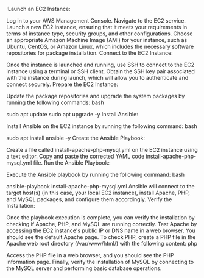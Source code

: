 :Launch an EC2 Instance:

Log in to your AWS Management Console.
Navigate to the EC2 service.
Launch a new EC2 instance, ensuring that it meets your requirements in terms of instance type, security groups, and other configurations.
Choose an appropriate Amazon Machine Image (AMI) for your instance, such as Ubuntu, CentOS, or Amazon Linux, which includes the necessary software repositories for package installation.
Connect to the EC2 Instance:

Once the instance is launched and running, use SSH to connect to the EC2 instance using a terminal or SSH client.
Obtain the SSH key pair associated with the instance during launch, which will allow you to authenticate and connect securely.
Prepare the EC2 Instance:

Update the package repositories and upgrade the system packages by running the following commands:
bash

sudo apt update
sudo apt upgrade -y
Install Ansible:

Install Ansible on the EC2 instance by running the following command:
bash

sudo apt install ansible -y
Create the Ansible Playbook:

Create a file called install-apache-php-mysql.yml on the EC2 instance using a text editor.
Copy and paste the corrected YAML code install-apache-php-mysql.yml file.
Run the Ansible Playbook:

Execute the Ansible playbook by running the following command:
bash

ansible-playbook install-apache-php-mysql.yml
Ansible will connect to the target host(s) (in this case, your local EC2 instance), install Apache, PHP, and MySQL packages, and configure them accordingly.
Verify the Installation:

Once the playbook execution is complete, you can verify the installation by checking if Apache, PHP, and MySQL are running correctly.
Test Apache by accessing the EC2 instance's public IP or DNS name in a web browser. You should see the default Apache page.
To check PHP, create a PHP file in the Apache web root directory (/var/www/html/) with the following content:
php

<?php phpinfo(); ?>
Access the PHP file in a web browser, and you should see the PHP information page.
Finally, verify the installation of MySQL by connecting to the MySQL server and performing basic database operations.
